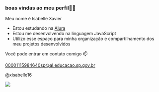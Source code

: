 ### boas vindas ao meu perfil💙💙
Meu nome é Isabelle Xavier

- Estou estudando na [Alura](https://www.alura.com.br)
- Estou me desenvolvendo na linguagem JavaScript
- Utilizo esse espaço para minha organização e compartilhamento dos meu projetos desenvolvidos

Você pode entrar em contato comigo 📫

00001115984640sp@al.educacao.sp.gov.br


@xisabelle16

![](https://media1.tenor.com/m/3HCe5jFVKp8AAAAC/cinnamoroll-cinnamoroll-sanrio-character.gif)
